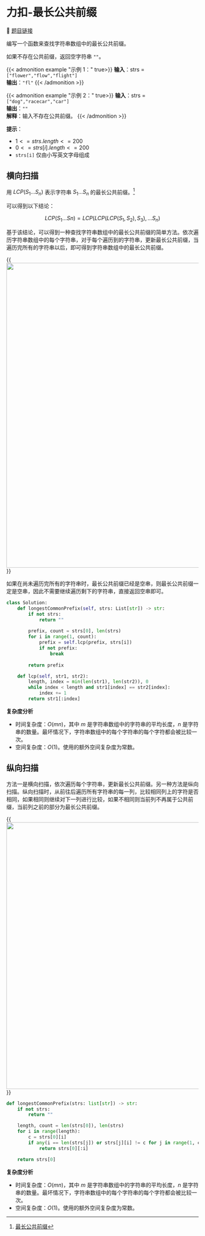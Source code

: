 # 力扣-最长公共前缀

    
:link: [题目链接](https://leetcode.cn/problems/longest-common-prefix)

编写一个函数来查找字符串数组中的最长公共前缀。

如果不存在公共前缀，返回空字符串 `""`。

{{< admonition example "示例 1：" true>}}
**输入**：strs = `["flower","flow","flight"]`<br>
**输出**：`"fl"`
{{< /admonition >}}

{{< admonition example "示例 2：" true>}}
**输入**：strs = `["dog","racecar","car"]`<br>
**输出**：`""`<br>
**解释**：输入不存在公共前缀。
{{< /admonition >}}

**提示**：

- $1 <= strs.length <= 200$
- $0 <= strs[i].length <= 200$
- `strs[i]` 仅由小写英文字母组成

## 横向扫描

用 $LCP(S_{1}…S_{n})$ 表示字符串 $S_{1}…S_{n}$ 的最长公共前缀。[^1]

可以得到以下结论：

$$LCP(S_1…Sn)=LCP(LCP(LCP(S_1,S_2),S_3),…S_n)$$

基于该结论，可以得到一种查找字符串数组中的最长公共前缀的简单方法。依次遍历字符串数组中的每个字符串，对于每个遍历到的字符串，更新最长公共前缀，当遍历完所有的字符串以后，即可得到字符串数组中的最长公共前缀。

{{<image src="/images/heng.png" caption="横向扫描" width="800">}}

如果在尚未遍历完所有的字符串时，最长公共前缀已经是空串，则最长公共前缀一定是空串，因此不需要继续遍历剩下的字符串，直接返回空串即可。

```python
class Solution:
    def longestCommonPrefix(self, strs: List[str]) -> str:
        if not strs:
            return ""
        
        prefix, count = strs[0], len(strs)
        for i in range(1, count):
            prefix = self.lcp(prefix, strs[i])
            if not prefix:
                break
        
        return prefix

    def lcp(self, str1, str2):
        length, index = min(len(str1), len(str2)), 0
        while index < length and str1[index] == str2[index]:
            index += 1
        return str1[:index]
```

**复杂度分析**

- 时间复杂度：$O(mn)$，其中 $m$ 是字符串数组中的字符串的平均长度，$n$ 是字符串的数量。最坏情况下，字符串数组中的每个字符串的每个字符都会被比较一次。
- 空间复杂度：$O(1)$。使用的额外空间复杂度为常数。

## 纵向扫描

方法一是横向扫描，依次遍历每个字符串，更新最长公共前缀。另一种方法是纵向扫描。纵向扫描时，从前往后遍历所有字符串的每一列，比较相同列上的字符是否相同，如果相同则继续对下一列进行比较，如果不相同则当前列不再属于公共前缀，当前列之前的部分为最长公共前缀。

{{<image src="/images/zong.png" caption="纵向扫描" width="700">}}

```python
def longestCommonPrefix(strs: list[str]) -> str:
    if not strs:
        return ""

    length, count = len(strs[0]), len(strs)
    for i in range(length):
        c = strs[0][i]
        if any(i == len(strs[j]) or strs[j][i] != c for j in range(1, count)):
            return strs[0][:i]

    return strs[0]
```

**复杂度分析**

- 时间复杂度：$O(mn)$，其中 $m$ 是字符串数组中的字符串的平均长度，$n$ 是字符串的数量。最坏情况下，字符串数组中的每个字符串的每个字符都会被比较一次。
- 空间复杂度：$O(1)$。使用的额外空间复杂度为常数。

[^1]: [最长公共前缀](https://leetcode.cn/problems/longest-common-prefix/solutions/288575/zui-chang-gong-gong-qian-zhui-by-leetcode-solution/)
















